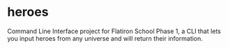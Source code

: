 # heroes
Command Line Interface project for Flatiron School Phase 1, a CLI that lets you input heroes from any universe and will return their information.
